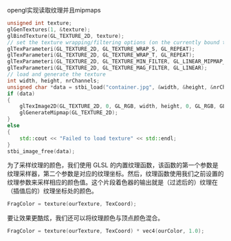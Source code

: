 opengl实现读取纹理并且mipmaps

```c++
unsigned int texture;
glGenTextures(1, &texture);
glBindTexture(GL_TEXTURE_2D, texture);
// set the texture wrapping/filtering options (on the currently bound texture object)
glTexParameteri(GL_TEXTURE_2D, GL_TEXTURE_WRAP_S, GL_REPEAT);	
glTexParameteri(GL_TEXTURE_2D, GL_TEXTURE_WRAP_T, GL_REPEAT);
glTexParameteri(GL_TEXTURE_2D, GL_TEXTURE_MIN_FILTER, GL_LINEAR_MIPMAP_LINEAR);
glTexParameteri(GL_TEXTURE_2D, GL_TEXTURE_MAG_FILTER, GL_LINEAR);
// load and generate the texture
int width, height, nrChannels;
unsigned char *data = stbi_load("container.jpg", &width, &height, &nrChannels, 0);
if (data)
{
    glTexImage2D(GL_TEXTURE_2D, 0, GL_RGB, width, height, 0, GL_RGB, GL_UNSIGNED_BYTE, data);
    glGenerateMipmap(GL_TEXTURE_2D);
}
else
{
    std::cout << "Failed to load texture" << std::endl;
}
stbi_image_free(data);
```

为了采样纹理的颜色，我们使用 GLSL 的内置纹理函数，该函数的第一个参数是纹理采样器，第二个参数是对应的纹理坐标。然后，纹理函数使用我们之前设置的纹理参数来采样相应的颜色值。这个片段着色器的输出就是（过滤后的）纹理在（插值后的）纹理坐标处的颜色。

```c
FragColor = texture(ourTexture, TexCoord);
```

要让效果更酷炫，我们还可以将纹理颜色与顶点颜色混合。

```c++
FragColor = texture(ourTexture, TexCoord) * vec4(ourColor, 1.0);  
```

